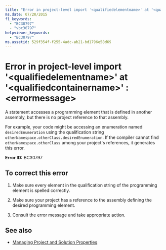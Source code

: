 ```yaml
---
title: "Error in project-level import '<qualifiedelementname>' at '<qualifiedcontainername>' : <errormessage>"
ms.date: 07/20/2015
f1_keywords: 
  - "BC30797"
  - "vbc30797"
helpviewer_keywords: 
  - "BC30797"
ms.assetid: 529f354f-f255-4adc-ab21-bd1796e58d69
---
```

# Error in project-level import '\<qualifiedelementname>' at '\<qualifiedcontainername>' : \<errormessage>
A statement accesses a programming element that is defined in another assembly, but there is no project reference to that assembly.  
  
 For example, your code might be accessing an enumeration named `desiredEnumeration` using the qualification string `otherNamespace.otherClass.desiredEnumeration`. If the compiler cannot find `otherNamespace.otherClass` among your project's references, it generates this error.  
  
 **Error ID:** BC30797  
  
## To correct this error  
  
1. Make sure every element in the qualification string of the programming element is spelled correctly.  
  
2. Make sure your project has a reference to the assembly defining the desired programming element.  
  
3. Consult the error message and take appropriate action.  
  
## See also

- [Managing Project and Solution Properties](/visualstudio/ide/managing-project-and-solution-properties)
